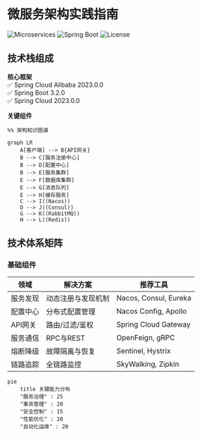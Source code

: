# 微服务架构实践指南

![Microservices](https://img.shields.io/badge/Architecture-Microservices-blueviolet)
![Spring Boot](https://img.shields.io/badge/Spring%20Boot-3.2.0-brightgreen)
![License](https://img.shields.io/badge/License-Apache%202.0-blue)

## 技术栈组成
&zwnj;**核心框架**&zwnj;  
✅ Spring Cloud Alibaba 2023.0.0  
✅ Spring Boot 3.2.0  
✅ Spring Cloud 2023.0.0

&zwnj;**关键组件**&zwnj;  
```mermaid
%% 架构知识图谱

graph LR
    A[客户端] --> B{API网关}
    B --> C[服务注册中心]
    B --> D[配置中心]
    B --> E[服务集群]
    E --> F[数据库集群]
    E --> G[消息队列]
    E --> H[缓存服务]
    C --> I((Nacos))
    D --> J((Consul))
    G --> K((RabbitMQ))
    H --> L((Redis))

```

## 技术体系矩阵

### 基础组件

| 领域     | 解决方案           | 推荐工具              |
| -------- | ------------------ | --------------------- |
| 服务发现 | 动态注册与发现机制 | Nacos, Consul, Eureka |
| 配置中心 | 分布式配置管理     | Nacos Config, Apollo  |
| API网关  | 路由/过滤/鉴权     | Spring Cloud Gateway  |
| 服务通信 | RPC与REST          | OpenFeign, gRPC       |
| 熔断降级 | 故障隔离与恢复     | Sentinel, Hystrix     |
| 链路追踪 | 全链路监控         | SkyWalking, Zipkin    |

```mermaid
pie
    title 关键能力分布
    "服务治理" : 25
    "事务管理" : 20
    "安全控制" : 15
    "性能优化" : 20
    "自动化运维" : 20

```

